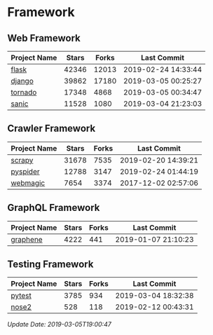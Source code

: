 # Framework

## Web Framework

| Project Name | Stars | Forks | Last Commit |
| ------------ | ----- | ----- | ----------- |
| [flask](https://github.com/pallets/flask) | 42346 | 12013 | 2019-02-24 14:33:44 |
| [django](https://github.com/django/django) | 39862 | 17180 | 2019-03-05 00:25:27 |
| [tornado](https://github.com/tornadoweb/tornado) | 17348 | 4868 | 2019-03-05 00:34:47 |
| [sanic](https://github.com/huge-success/sanic) | 11528 | 1080 | 2019-03-04 21:23:03 |

## Crawler Framework

| Project Name | Stars | Forks | Last Commit |
| ------------ | ----- | ----- | ----------- |
| [scrapy](https://github.com/scrapy/scrapy) | 31678 | 7535 | 2019-02-20 14:39:21 |
| [pyspider](https://github.com/binux/pyspider) | 12788 | 3147 | 2019-02-24 01:44:19 |
| [webmagic](https://github.com/code4craft/webmagic) | 7654 | 3374 | 2017-12-02 02:57:06 |

## GraphQL Framework

| Project Name | Stars | Forks | Last Commit |
| ------------ | ----- | ----- | ----------- |
| [graphene](https://github.com/graphql-python/graphene) | 4222 | 441 | 2019-01-07 21:10:23 |

## Testing Framework

| Project Name | Stars | Forks | Last Commit |
| ------------ | ----- | ----- | ----------- |
| [pytest](https://github.com/pytest-dev/pytest) | 3785 | 934 | 2019-03-04 18:32:38 |
| [nose2](https://github.com/nose-devs/nose2) | 528 | 118 | 2019-02-12 00:43:31 |

*Update Date: 2019-03-05T19:00:47*